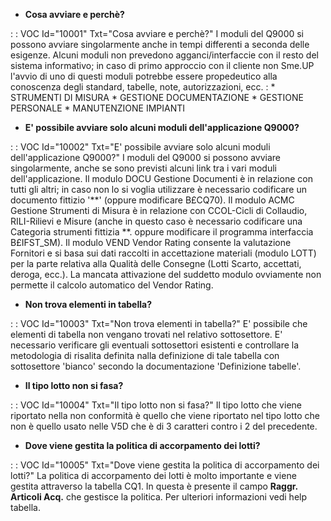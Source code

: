 - **Cosa avviare e perchè?**

 :  : VOC Id="10001" Txt="Cosa avviare e perchè?"
 I moduli del Q9000 si possono avviare singolarmente anche in tempi differenti a seconda delle esigenze.
 Alcuni moduli non prevedono agganci/interfaccie con il resto del sistema informativo; in caso di primo approccio con il cliente non
 Sme.UP l'avvio di uno di questi moduli potrebbe essere propedeutico alla conoscenza degli standard, tabelle, note, autorizzazioni, ecc. : 
 \* STRUMENTI DI MISURA
 \* GESTIONE DOCUMENTAZIONE
 \* GESTIONE PERSONALE
 \* MANUTENZIONE IMPIANTI

- **E' possibile avviare solo alcuni moduli dell'applicazione Q9000?**

 :  : VOC Id="10002" Txt="E' possibile avviare solo alcuni moduli dell'applicazione Q9000?"
 I moduli del Q9000 si possono avviare singolarmente, anche se sono previsti alcuni link tra i vari moduli dell'applicazione.
 Il modulo DOCU Gestione Documenti è in relazione con tutti gli altri; in caso non lo si voglia utilizzare è necessario codificare
 un documento fittizio '\*\*' (oppure modificare B£CQ70).
 Il modulo ACMC Gestione Strumenti di Misura è in relazione con CCOL-Cicli di Collaudio, RILI-Rilievi e Misure (anche in questo caso
 è necessario codificare una Categoria strumenti fittizia \*\*. oppure modificare il programma interfaccia B£IFST_SM).
 Il modulo VEND Vendor Rating consente la valutazione Fornitori e si basa sui dati raccolti in accettazione materiali (modulo LOTT)
 per la parte relativa alla Qualità delle Consegne (Lotti Scarto, accettati, deroga, ecc.).
 La mancata attivazione del suddetto modulo ovviamente non permette il calcolo automatico del Vendor Rating.

- **Non trova elementi in tabella?**

 :  : VOC Id="10003" Txt="Non trova elementi in tabella?"
 E' possibile che elementi di tabella non vengano trovati nel relativo sottosettore.
 E' necessario verificare gli eventuali sottosettori esistenti e controllare la metodologia di risalita
 definita nalla definizione di tale tabella con sottosettore 'bianco' secondo la documentazione 'Definizione tabelle'.

- **Il tipo lotto non si fasa?**

 :  : VOC Id="10004" Txt="Il tipo lotto non si fasa?"
 Il tipo lotto che viene riportato nella non conformità è quello che viene riportato nel tipo lotto che non è quello usato nelle V5D che
 è di 3 caratteri contro i 2 del precedente.

- **Dove viene gestita la politica di accorpamento dei lotti?**

 :  : VOC Id="10005" Txt="Dove viene gestita la politica di accorpamento dei lotti?"
 La politica di accorpamento dei lotti è molto importante e viene gestita attraverso la tabella CQ1.
 In questa è presente il campo **Raggr. Articoli Acq.** che gestisce la politica.
 Per ulteriori informazioni vedi help tabella.






